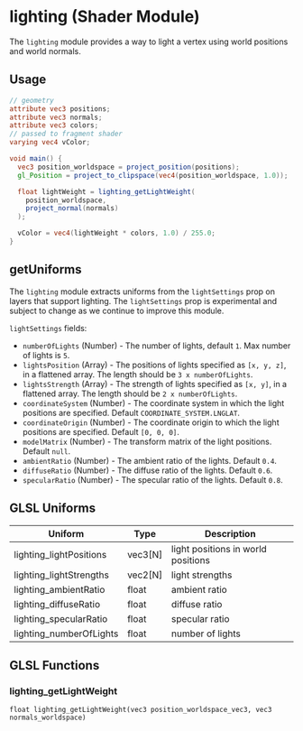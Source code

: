 # lighting (Shader Module)

The `lighting` module provides a way to light a vertex using world positions and world normals.

## Usage

```glsl
// geometry
attribute vec3 positions;
attribute vec3 normals;
attribute vec3 colors;
// passed to fragment shader
varying vec4 vColor;

void main() {
  vec3 position_worldspace = project_position(positions);
  gl_Position = project_to_clipspace(vec4(position_worldspace, 1.0));

  float lightWeight = lighting_getLightWeight(
    position_worldspace,
    project_normal(normals)
  );

  vColor = vec4(lightWeight * colors, 1.0) / 255.0;
}
```


## getUniforms

The `lighting` module extracts uniforms from the `lightSettings` prop on layers that support lighting. The `lightSettings` prop is experimental and subject to change as we continue to improve this module.

`lightSettings` fields:

- `numberOfLights` (Number) - The number of lights, default `1`. Max number of lights is `5`.
- `lightsPosition` (Array) - The positions of lights specified as `[x, y, z]`, in a flattened array. The length should be `3 x numberOfLights`.
- `lightsStrength` (Array) - The strength of lights specified as `[x, y]`, in a flattened array. The length should be `2 x numberOfLights`.
- `coordinateSystem` (Number) - The coordinate system in which the light positions are specified. Default `COORDINATE_SYSTEM.LNGLAT`.
- `coordinateOrigin` (Number) - The coordinate origin to which the light positions are specified. Default `[0, 0, 0]`.
- `modelMatrix` (Number) - The transform matrix of the light positions. Default `null`.
- `ambientRatio` (Number) - The ambient ratio of the lights. Default `0.4`.
- `diffuseRatio` (Number) - The diffuse ratio of the lights. Default `0.6`.
- `specularRatio` (Number) - The specular ratio of the lights. Default `0.8`.


## GLSL Uniforms

| Uniform | Type | Description |
| --- | --- | --- |
| lighting_lightPositions | vec3[N] | light positions in world positions |
| lighting_lightStrengths | vec2[N] | light strengths |
| lighting_ambientRatio | float | ambient ratio |
| lighting_diffuseRatio | float | diffuse ratio |
| lighting_specularRatio | float | specular ratio |
| lighting_numberOfLights | float | number of lights |


## GLSL Functions

### lighting_getLightWeight

`float lighting_getLightWeight(vec3 position_worldspace_vec3, vec3 normals_worldspace)`
